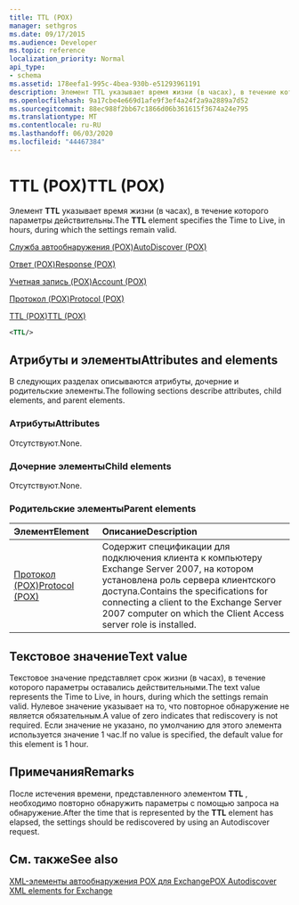 ```yaml
---
title: TTL (POX)
manager: sethgros
ms.date: 09/17/2015
ms.audience: Developer
ms.topic: reference
localization_priority: Normal
api_type:
- schema
ms.assetid: 178eefa1-995c-4bea-930b-e51293961191
description: Элемент TTL указывает время жизни (в часах), в течение которого параметры действительны.
ms.openlocfilehash: 9a17cbe4e669d1afe9f3ef4a24f2a9a2889a7d52
ms.sourcegitcommit: 88ec988f2bb67c1866d06b361615f3674a24e795
ms.translationtype: MT
ms.contentlocale: ru-RU
ms.lasthandoff: 06/03/2020
ms.locfileid: "44467384"
---
```

# <a name="ttl-pox"></a><span data-ttu-id="47aac-103">TTL (POX)</span><span class="sxs-lookup"><span data-stu-id="47aac-103">TTL (POX)</span></span>

<span data-ttu-id="47aac-104">Элемент **TTL** указывает время жизни (в часах), в течение которого параметры действительны.</span><span class="sxs-lookup"><span data-stu-id="47aac-104">The **TTL** element specifies the Time to Live, in hours, during which the settings remain valid.</span></span> 
  
[<span data-ttu-id="47aac-105">Служба автообнаружения (POX)</span><span class="sxs-lookup"><span data-stu-id="47aac-105">AutoDiscover (POX)</span></span>](autodiscover-pox.md)
  
[<span data-ttu-id="47aac-106">Ответ (POX)</span><span class="sxs-lookup"><span data-stu-id="47aac-106">Response (POX)</span></span>](response-pox.md)
  
[<span data-ttu-id="47aac-107">Учетная запись (POX)</span><span class="sxs-lookup"><span data-stu-id="47aac-107">Account (POX)</span></span>](account-pox.md)
  
[<span data-ttu-id="47aac-108">Протокол (POX)</span><span class="sxs-lookup"><span data-stu-id="47aac-108">Protocol (POX)</span></span>](protocol-pox.md)
  
[<span data-ttu-id="47aac-109">TTL (POX)</span><span class="sxs-lookup"><span data-stu-id="47aac-109">TTL (POX)</span></span>](ttl-pox.md)
  
```xml
<TTL/>
```

## <a name="attributes-and-elements"></a><span data-ttu-id="47aac-110">Атрибуты и элементы</span><span class="sxs-lookup"><span data-stu-id="47aac-110">Attributes and elements</span></span>

<span data-ttu-id="47aac-111">В следующих разделах описываются атрибуты, дочерние и родительские элементы.</span><span class="sxs-lookup"><span data-stu-id="47aac-111">The following sections describe attributes, child elements, and parent elements.</span></span>
  
### <a name="attributes"></a><span data-ttu-id="47aac-112">Атрибуты</span><span class="sxs-lookup"><span data-stu-id="47aac-112">Attributes</span></span>

<span data-ttu-id="47aac-113">Отсутствуют.</span><span class="sxs-lookup"><span data-stu-id="47aac-113">None.</span></span>
  
### <a name="child-elements"></a><span data-ttu-id="47aac-114">Дочерние элементы</span><span class="sxs-lookup"><span data-stu-id="47aac-114">Child elements</span></span>

<span data-ttu-id="47aac-115">Отсутствуют.</span><span class="sxs-lookup"><span data-stu-id="47aac-115">None.</span></span>
  
### <a name="parent-elements"></a><span data-ttu-id="47aac-116">Родительские элементы</span><span class="sxs-lookup"><span data-stu-id="47aac-116">Parent elements</span></span>

|<span data-ttu-id="47aac-117">**Элемент**</span><span class="sxs-lookup"><span data-stu-id="47aac-117">**Element**</span></span>|<span data-ttu-id="47aac-118">**Описание**</span><span class="sxs-lookup"><span data-stu-id="47aac-118">**Description**</span></span>|
|:-----|:-----|
|[<span data-ttu-id="47aac-119">Протокол (POX)</span><span class="sxs-lookup"><span data-stu-id="47aac-119">Protocol (POX)</span></span>](protocol-pox.md) <br/> |<span data-ttu-id="47aac-120">Содержит спецификации для подключения клиента к компьютеру Exchange Server 2007, на котором установлена роль сервера клиентского доступа.</span><span class="sxs-lookup"><span data-stu-id="47aac-120">Contains the specifications for connecting a client to the Exchange Server 2007 computer on which the Client Access server role is installed.</span></span>  <br/> |
   
## <a name="text-value"></a><span data-ttu-id="47aac-121">Текстовое значение</span><span class="sxs-lookup"><span data-stu-id="47aac-121">Text value</span></span>

<span data-ttu-id="47aac-122">Текстовое значение представляет срок жизни (в часах), в течение которого параметры оставались действительными.</span><span class="sxs-lookup"><span data-stu-id="47aac-122">The text value represents the Time to Live, in hours, during which the settings remain valid.</span></span> <span data-ttu-id="47aac-123">Нулевое значение указывает на то, что повторное обнаружение не является обязательным.</span><span class="sxs-lookup"><span data-stu-id="47aac-123">A value of zero indicates that rediscovery is not required.</span></span> <span data-ttu-id="47aac-124">Если значение не указано, по умолчанию для этого элемента используется значение 1 час.</span><span class="sxs-lookup"><span data-stu-id="47aac-124">If no value is specified, the default value for this element is 1 hour.</span></span>
  
## <a name="remarks"></a><span data-ttu-id="47aac-125">Примечания</span><span class="sxs-lookup"><span data-stu-id="47aac-125">Remarks</span></span>

<span data-ttu-id="47aac-126">После истечения времени, представленного элементом **TTL** , необходимо повторно обнаружить параметры с помощью запроса на обнаружение.</span><span class="sxs-lookup"><span data-stu-id="47aac-126">After the time that is represented by the **TTL** element has elapsed, the settings should be rediscovered by using an Autodiscover request.</span></span> 
  
## <a name="see-also"></a><span data-ttu-id="47aac-127">См. также</span><span class="sxs-lookup"><span data-stu-id="47aac-127">See also</span></span>



[<span data-ttu-id="47aac-128">XML-элементы автообнаружения POX для Exchange</span><span class="sxs-lookup"><span data-stu-id="47aac-128">POX Autodiscover XML elements for Exchange</span></span>](pox-autodiscover-xml-elements-for-exchange.md)

